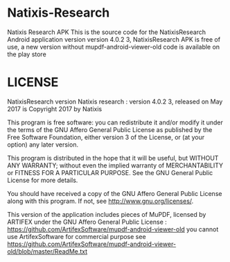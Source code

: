 # Natixis-Research
Natixis Research APK
This is the source code for the NatixisResearch Android application version version 4.0.2 3, NatixisResearch APK is free of use, a new version without mupdf-android-viewer-old code is available on the play store

LICENSE
=======

NatixisResearch version Natixis research : version 4.0.2 3, released on May 2017 is Copyright 2017 by Natixis 

This program is free software: you can redistribute it and/or modify it under the terms of the GNU Affero General Public License as published by the Free Software Foundation, either version 3 of the License, or (at your option) any later version.

This program is distributed in the hope that it will be useful, but WITHOUT ANY WARRANTY; without even the implied warranty of MERCHANTABILITY or FITNESS FOR A PARTICULAR PURPOSE. See the GNU General Public License for more details.

You should have received a copy of the GNU Affero General Public License along with this program. If not, see <http://www.gnu.org/licenses/>.


This version of the application includes pieces of MuPDF, licensed by ARTIFEX under the GNU Affero General Public License :
https://github.com/ArtifexSoftware/mupdf-android-viewer-old  you cannot use ArtifexSoftware for commercial purpose see https://github.com/ArtifexSoftware/mupdf-android-viewer-old/blob/master/ReadMe.txt
